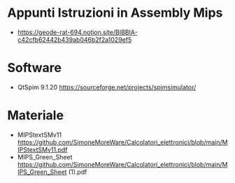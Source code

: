 # Appunti Istruzioni in Assembly Mips
* https://geode-rat-694.notion.site/BIBBIA-c42cfb62442b439ab046b2f2a1029ef5

# Software
* QtSpim 9.1.20 https://sourceforge.net/projects/spimsimulator/

# Materiale
* MIPStextSMv11 https://github.com/SimoneMoreWare/Calcolatori_elettronici/blob/main/MIPStextSMv11.pdf
* MIPS_Green_Sheet https://github.com/SimoneMoreWare/Calcolatori_elettronici/blob/main/MIPS_Green_Sheet (1).pdf
